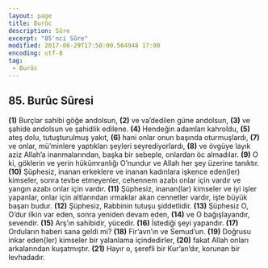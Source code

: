 ```yaml
---
layout: page
title: Burûc
description: Sûre
excerpt: "85'nci Sûre"
modified: 2017-08-29T17:50:00.564948 17:00
encoding: utf-8
tag: 
 - Burûc
---
```


## 85. Burûc Sûresi

**(1)** Burçlar sahibi göğe andolsun,
**(2)** ve va’dedilen güne andolsun,
**(3)** ve şahide andolsun ve şahidlik edilene.
**(4)** Hendeğin adamları kahroldu,
**(5)** ateş dolu, tutuşturulmuş yakıt,
**(6)** hani onlar onun başında oturmuşlardı,
**(7)** ve onlar, mü’minlere yaptıkları şeyleri seyrediyorlardı,
**(8)** ve övgüye layık aziz Allah’a inanmalarından, başka bir sebeple, onlardan öc almadılar.
**(9)** O ki, göklerin ve yerin hükümranlığı O’nundur ve Allah her şey üzerine tanıktır.
**(10)** Şüphesiz, inanan erkeklere ve inanan kadınlara işkence eden(ler) kimseler, sonra tevbe etmeyenler, cehennem azabı onlar için vardır ve yangın azabı onlar için vardır. 
**(11)** Şüphesiz, inanan(lar) kimseler ve iyi işler yapanlar, onlar için altlarından ırmaklar akan cennetler vardır, işte büyük başarı budur.
**(12)** Şüphesiz, Rabbinin tutuşu şiddetlidir.
**(13)** Şüphesiz O, O’dur ilkin var eden, sonra yeniden devam eden,
**(14)** ve O bağışlayandır, sevendir.
**(15)** Arş’ın sahibidir, yücedir.
**(16)** İstediği şeyi yapandır.
**(17)** Orduların haberi sana geldi mi?
**(18)** Fir’avn’ın ve Semud’un.
**(19)** Doğrusu inkar eden(ler) kimseler bir yalanlama içindedirler,
**(20)** fakat Allah onları arkalarından kuşatmıştır.
**(21)** Hayır o, şerefli bir Kur’an’dır, korunan bir levhadadır.

